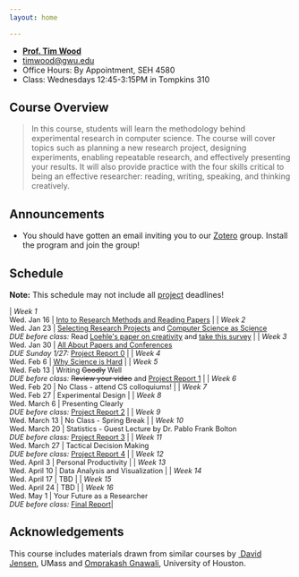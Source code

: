 ```yaml
---
layout: home

---
```

<div class="wrapper" markdown="0"><div class="footer-col-wrapper">
  <div class="footer-col two-col-1">
    <ul class="contact-list">
        <li><a href="http://faculty.cs.gwu.edu/timwood/"><b>Prof. Tim Wood</b></a></li>
        <li><a href="mailto:timwood@gwu.edu">timwood@gwu.edu</a></li>
        <li>Office Hours: By Appointment, SEH 4580</li>
        <li>Class: Wednesdays 12:45-3:15PM in Tompkins 310</li>
    </ul>
  </div>
</div></div>

## Course Overview

<blockquote>
In this course, students will learn the methodology behind experimental research in computer science. The course will cover topics such as planning a new research project, designing experiments, enabling repeatable research, and effectively presenting your results. It will also provide practice with the four skills critical to being an effective researcher: reading, writing, speaking, and thinking creatively.
</blockquote>

## Announcements ##
- You should have gotten an email inviting you to our [Zotero](https://www.zotero.org) group. Install the program and join the group!

## Schedule  ##
**Note:** This schedule may not include all [project](/project/) deadlines!

<div style="font-size:90%">

| *Week 1* <br> Wed. Jan 16 | [Into to Research Methods and Reading Papers](/slides/1-overview.pdf)   |
| *Week 2* <br> Wed. Jan 23 | [Selecting Research Projects](/slides/2-problems.pdf) and [Computer Science as Science](/slides/3-science.pdf) <br> *DUE before class:* Read [Loehle's paper on creativity](/papers/creativity-loehle.pdf) and [take this survey](https://goo.gl/forms/gBMKOhvmgnv2ej9U2)  |
| *Week 3* <br> Wed. Jan 30 | [All About Papers and Conferences](/slides/4-papers-conferences.pdf) <br> *DUE Sunday 1/27:* [Project Report 0](/project/) |
| *Week 4* <br> Wed. Feb 6 | [Why Science is Hard](/slides/5-science-is-hard.pdf)  |
| *Week 5* <br> Wed. Feb 13 | Writing <del>Goodly</del> Well <br> *DUE before class:* <del>Review your video</del> and [Project Report 1](/project/) |
| *Week 6* <br> Wed. Feb 20 | No Class - attend CS colloquiums! |
| *Week 7* <br> Wed. Feb 27 | Experimental Design  |
| *Week 8* <br> Wed. March 6 | Presenting Clearly <br> *DUE before class:* [Project Report 2](/project/)  |
| *Week 9* <br> Wed. March 13 | No Class - Spring Break |
| *Week 10* <br> Wed. March 20 | Statistics - Guest Lecture by Dr. Pablo Frank Bolton <br> *DUE before class:* [Project Report 3](/project/) |
| *Week 11* <br> Wed. March 27 | Tactical Decision Making <br> *DUE before class:* [Project Report 4](/project/) |
| *Week 12* <br> Wed. April 3 | Personal Productivity |
| *Week 13* <br> Wed. April 10 | Data Analysis and Visualization |
| *Week 14* <br> Wed. April 17 | TBD |
| *Week 15* <br> Wed. April 24 | TBD |
| *Week 16* <br> Wed. May 1 | Your Future as a Researcher <br> *DUE before class:* [Final Report](/project/)|

</div>

## Acknowledgements
This course includes materials drawn from similar courses by [ David Jensen](https://people.cs.umass.edu/~jensen/courses/index.html), UMass and [Omprakash Gnawali](http://www2.cs.uh.edu/~gnawali/courses/cosc6321-s19/), University of Houston.
